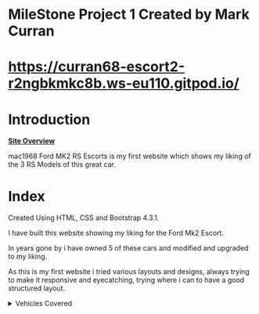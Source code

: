 # MileStone Project 1 Created by Mark Curran

# **https://curran68-escort2-r2ngbkmkc8b.ws-eu110.gitpod.io/**

# Introduction

[**Site Overview**](#site-overview)

mac1968 Ford MK2 RS Escorts is my first website which shows my liking of the 3 RS Models of this great car.
# Index

Created Using HTML, CSS and Bootstrap 4.3.1.

I have built this website showing my liking for the Ford Mk2 Escort.

In years gone by i have owned 5 of these cars and modified and upgraded to my liking.

As this is my first website i tried various layouts and designs, always trying 
to make it responsive and eyecatching, trying where i can to have a good structured layout.


<details>
<summary>Vehicles Covered</summary>
-RS Mexico
<br>
-RS 1800
<br>
-RS 2000
</details>